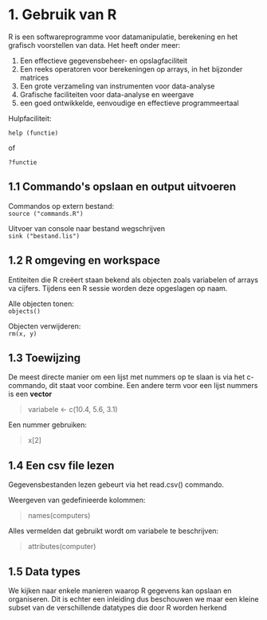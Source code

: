 # 1. Gebruik van R

R is een softwareprogramme voor datamanipulatie, berekening en het grafisch voorstellen van data. Het heeft onder meer: 

1. Een effectieve gegevensbeheer- en opslagfaciliteit
2. Een reeks operatoren voor berekeningen op arrays, in het bijzonder matrices
3. Een grote verzameling van instrumenten voor data-analyse
4. Grafische faciliteiten voor data-analyse en weergave
5. een goed ontwikkelde, eenvoudige en effectieve programmeertaal

Hulpfaciliteit: 

```rebol
help (functie)
```

of

```?functie```

## 1.1 Commando's opslaan en output uitvoeren

Commandos op extern bestand:\
```source ("commands.R")```

Uitvoer van console naar bestand wegschrijven\
```sink ("bestand.lis")```

## 1.2 R omgeving en workspace

Entiteiten die R creëert staan bekend als objecten zoals variabelen of arrays va cijfers. Tijdens een R sessie worden deze opgeslagen op naam.

Alle objecten tonen:\
```objects()```

Objecten verwijderen:\
```rm(x, y)```

## 1.3 Toewijzing

De meest directe manier om een lijst met nummers op te slaan is via het c-commando, dit staat voor combine. Een andere term voor een lijst nummers is een **vector**
> variabele <- c(10.4, 5.6, 3.1)

Een nummer gebruiken:
> x[2]

## 1.4 Een csv file lezen

Gegevensbestanden lezen gebeurt via het read.csv() commando.

Weergeven van gedefinieerde kolommen: 
> names(computers)

Alles vermelden dat gebruikt wordt om variabele te beschrijven:
> attributes(computer)

## 1.5 Data types

We kijken naar enkele manieren waarop R gegevens kan opslaan en organiseren. Dit is echter een inleiding dus beschouwen we maar een kleine subset van de verschillende datatypes die door R worden herkend


